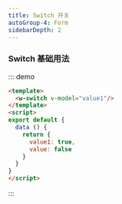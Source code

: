 ```yaml
---
title: Switch 开关
autoGroup-4: Form
sidebarDepth: 2
---
```


### Switch 基础用法

::: demo
```html
<template>
  <w-switch v-model="value1"/>
</template>
<script>
export default {
  data () {
    return {
      value1: true,
      value: false
    }
  }
}
</script>
```
:::
